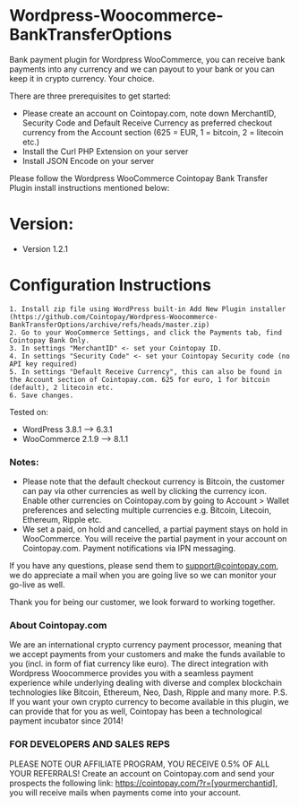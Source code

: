 # Wordpress-Woocommerce-BankTransferOptions

Bank payment plugin for Wordpress WooCommerce, you can receive bank payments into any currency and we can payout to your bank or you can keep it in crypto currency. Your choice.

There are three prerequisites to get started:

- Please create an account on Cointopay.com, note down MerchantID, Security Code and Default Receive Currency as preferred checkout currency from the Account section (625 = EUR, 1 = bitcoin, 2 = litecoin etc.)
- Install the Curl PHP Extension on your server
- Install JSON Encode on your server

Please follow the Wordpress WooCommerce Cointopay Bank Transfer Plugin install instructions mentioned below:

# Version:
- Version 1.2.1

# Configuration Instructions

    1. Install zip file using WordPress built-in Add New Plugin installer (https://github.com/Cointopay/Wordpress-Woocommerce-BankTransferOptions/archive/refs/heads/master.zip)
    2. Go to your WooCommerce Settings, and click the Payments tab, find Cointopay Bank Only.
    3. In settings "MerchantID" <- set your Cointopay ID.
    4. In settings "Security Code" <- set your Cointopay Security code (no API key required)
    5. In settings "Default Receive Currency", this can also be found in the Account section of Cointopay.com. 625 for euro, 1 for bitcoin (default), 2 litecoin etc.
    6. Save changes.

Tested on:
- WordPress 3.8.1 --> 6.3.1
- WooCommerce 2.1.9 --> 8.1.1

### Notes:
- Please note that the default checkout currency is Bitcoin, the customer can pay via other currencies as well by clicking the currency icon. Enable other currencies on Cointopay.com by going to Account > Wallet preferences and selecting multiple currencies e.g. Bitcoin, Litecoin, Ethereum, Ripple etc.
- We set a paid, on hold and cancelled, a partial payment stays on hold in WooCommerce. You will receive the partial payment in your account on Cointopay.com. Payment notifications via IPN messaging.

If you have any questions, please send them to support@cointopay.com, we do appreciate a mail when you are going live so we can monitor your go-live as well.

Thank you for being our customer, we look forward to working together.

### About Cointopay.com
We are an international crypto currency payment processor, meaning that we accept payments from your customers and make the funds available to you (incl. in form of fiat currency like euro). The direct integration with Wordpress Woocommerce provides you with a seamless payment experience while underlying dealing with diverse and complex blockchain technologies like Bitcoin, Ethereum, Neo, Dash, Ripple and many more. P.S. If you want your own crypto currency to become available in this plugin, we can provide that for you as well, Cointopay has been a technological payment incubator since 2014!

### FOR DEVELOPERS AND SALES REPS
PLEASE NOTE OUR AFFILIATE PROGRAM, YOU RECEIVE 0.5% OF ALL YOUR REFERRALS!
Create an account on Cointopay.com and send your prospects the following link: https://cointopay.com/?r=[yourmerchantid], you will receive mails when payments come into your account. 


